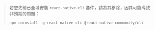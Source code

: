 > 若您先前已全域安裝 `react-native-cli` 套件，請將其移除，因其可能導致非預期的問題：
>
> ```shell
> npm uninstall -g react-native-cli @react-native-community/cli
> ```